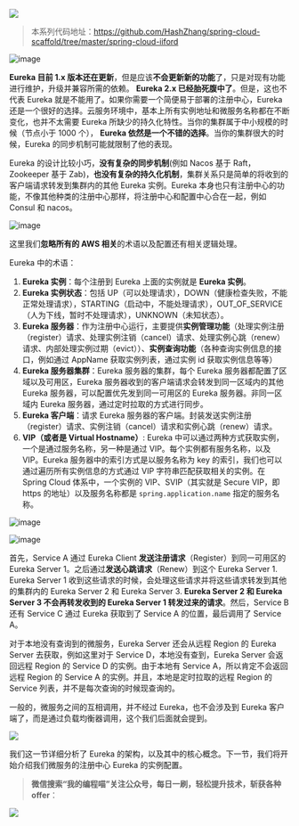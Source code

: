 ![](https://zhxhash-blog.oss-cn-beijing.aliyuncs.com/Spring%20Cloud%20%E5%8D%87%E7%BA%A7%E4%B9%8B%E8%B7%AF/2020.x/Spring%20Cloud%20%E5%8D%87%E7%BA%A7%E4%B9%8B%E8%B7%AF%20Logo.jpg)

> 本系列代码地址：https://github.com/HashZhang/spring-cloud-scaffold/tree/master/spring-cloud-iiford

![image](https://zhxhash-blog.oss-cn-beijing.aliyuncs.com/Spring%20Cloud%20%E5%8D%87%E7%BA%A7%E4%B9%8B%E8%B7%AF/2020.x/16-01.Eureka%20%E7%AE%80%E4%BB%8B%E4%B8%8E%E7%9B%AE%E5%89%8D%E7%8A%B6%E6%80%81.jpg)

**Eureka 目前 1.x 版本还在更新**，但是应该**不会更新新的功能**了，只是对现有功能进行维护，升级并兼容所需的依赖。 **Eureka 2.x 已经胎死腹中了**。但是，这也不代表 Eureka 就是不能用了。如果你需要一个简便易于部署的注册中心，Eureka 还是一个很好的选择。云服务环境中，基本上所有实例地址和微服务名称都在不断变化，也并不太需要 Eureka 所缺少的持久化特性。当你的集群属于中小规模的时候（节点小于 1000 个）， **Eureka 依然是一个不错的选择**。当你的集群很大的时候，Eureka 的同步机制可能就限制了他的表现。


Eureka 的设计比较小巧，**没有复杂的同步机制**(例如 Nacos 基于 Raft，Zookeeper 基于 Zab)，**也没有复杂的持久化机制**，集群关系只是简单的将收到的客户端请求转发到集群内的其他 Eureka 实例。Eureka 本身也只有注册中心的功能，不像其他种类的注册中心那样，将注册中心和配置中心合在一起，例如 Consul 和 nacos。


![image](https://zhxhash-blog.oss-cn-beijing.aliyuncs.com/Spring%20Cloud%20%E5%8D%87%E7%BA%A7%E4%B9%8B%E8%B7%AF/2020.x/16-02.Eureka%20%E7%9B%B8%E5%85%B3%E6%A6%82%E5%BF%B5.jpg)

这里我们**忽略所有的 AWS 相关**的术语以及配置还有相关逻辑处理。

Eureka 中的术语：

1. **Eureka 实例**：每个注册到 Eureka 上面的实例就是 **Eureka 实例**。
2. **Eureka 实例状态**：包括 UP（可以处理请求），DOWN（健康检查失败，不能正常处理请求），STARTING（启动中，不能处理请求），OUT_OF_SERVICE（人为下线，暂时不处理请求），UNKNOWN（未知状态）。
3. **Eureka 服务器**：作为注册中心运行，主要提供**实例管理功能**（处理实例注册（register）请求、处理实例注销（cancel）请求、处理实例心跳（renew）请求、内部处理实例过期（evict））、**实例查询功能**（各种查询实例信息的接口，例如通过 AppName 获取实例列表，通过实例 id 获取实例信息等等）
4. **Eureka 服务器集群**：Eureka 服务器的集群，每个 Eureka 服务器都配置了区域以及可用区，Eureka 服务器收到的客户端请求会转发到同一区域内的其他 Eureka 服务器，可以配置优先发到同一可用区的 Eureka 服务器。非同一区域内 Eureka 服务器，通过定时拉取的方式进行同步。
5. **Eureka 客户端**：请求 Eureka 服务器的客户端。封装发送实例注册（register）请求、实例注销（cancel）请求和实例心跳（renew）请求。
6. **VIP（或者是 Virtual Hostname）**: Eureka 中可以通过两种方式获取实例，一个是通过服务名称，另一种是通过 VIP。每个实例都有服务名称，以及 VIP。Eureka 服务器中的索引方式是以服务名称为 key 的索引，我们也可以通过遍历所有实例信息的方式通过 VIP 字符串匹配获取相关的实例。在 Spring Cloud 体系中，一个实例的 VIP、SVIP（其实就是 Secure VIP，即 https 的地址）以及服务名称都是 `spring.application.name` 指定的服务名称。

![image](https://zhxhash-blog.oss-cn-beijing.aliyuncs.com/Spring%20Cloud%20%E5%8D%87%E7%BA%A7%E4%B9%8B%E8%B7%AF/2020.x/16-03.Eureka%20%E7%9A%84%E4%BA%A4%E4%BA%92%E6%B5%81%E7%A8%8B.jpg)

![image](https://zhxhash-blog.oss-cn-beijing.aliyuncs.com/deep_into_spring_cloud/04_service_registry/04_01_eureka/eureka_architecture.png)

首先，Service A 通过 Eureka Client **发送注册请求**（Register）到同一可用区的 Eureka Server 1。之后通过**发送心跳请求**（Renew）到这个 Eureka Server 1. Eureka Server 1 收到这些请求的时候，会处理这些请求并将这些请求转发到其他的集群内的 Eureka Server 2 和 Eureka Server 3. **Eureka Server 2 和 Eureka Server 3 不会再转发收到的 Eureka Server 1 转发过来的请求**。然后，Service B 还有 Service C 通过 Eureka 获取到了 Service A 的位置，最后调用了 Service A。

对于本地没有查询到的微服务，Eureka Server 还会从远程 Region 的 Eureka Server 去获取，例如这里对于 Service D，本地没有查到，Eureka Server 会返回远程 Region 的 Service D 的实例。由于本地有 Service A，所以肯定不会返回远程 Region 的 Service A 的实例。并且，本地是定时拉取的远程 Region 的 Service 列表，并不是每次查询的时候现查询的。

一般的，微服务之间的互相调用，并不经过 Eureka，也不会涉及到 Eureka 客户端了，而是通过负载均衡器调用，这个我们后面就会提到。


![](https://zhxhash-blog.oss-cn-beijing.aliyuncs.com/Spring%20Cloud%20%E5%8D%87%E7%BA%A7%E4%B9%8B%E8%B7%AF/2020.x/%E6%80%BB%E7%BB%93%E4%B8%8E%E5%90%8E%E7%BB%AD.png)


我们这一节详细分析了 Eureka 的架构，以及其中的核心概念。下一节，我们将开始介绍我们微服务的注册中心 Eureka 的实例配置。


> **微信搜索“我的编程喵”关注公众号，每日一刷，轻松提升技术，斩获各种offer**：

![](https://zhxhash-blog.oss-cn-beijing.aliyuncs.com/%E5%85%AC%E4%BC%97%E5%8F%B7QR.gif)